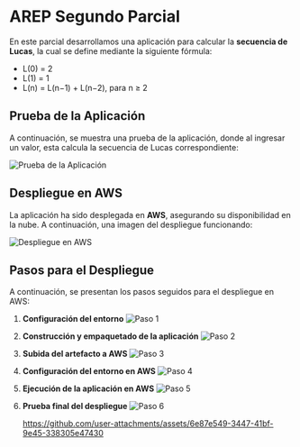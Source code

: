 # AREP Segundo Parcial

En este parcial desarrollamos una aplicación para calcular la **secuencia de Lucas**, la cual se define mediante la siguiente fórmula:

* L(0) = 2
* L(1) = 1
* L(n) = L(n−1) + L(n−2), para n ≥ 2

## Prueba de la Aplicación

A continuación, se muestra una prueba de la aplicación, donde al ingresar un valor, esta calcula la secuencia de Lucas correspondiente:

![Prueba de la Aplicación](https://github.com/user-attachments/assets/38c7dfb3-5075-4fff-8611-2118554d9e4e)

## Despliegue en AWS

La aplicación ha sido desplegada en **AWS**, asegurando su disponibilidad en la nube. A continuación, una imagen del despliegue funcionando:

![Despliegue en AWS](https://github.com/user-attachments/assets/56ce2b56-fe05-43fa-9b1a-d3abad006ffc)

## Pasos para el Despliegue

A continuación, se presentan los pasos seguidos para el despliegue en AWS:

1. **Configuración del entorno**
   ![Paso 1](https://github.com/user-attachments/assets/fef40a62-1b61-4616-a690-594ac6c8e7c6)

2. **Construcción y empaquetado de la aplicación**
   ![Paso 2](https://github.com/user-attachments/assets/21fb55fa-71cc-42dd-84b3-b18450c78e35)

3. **Subida del artefacto a AWS**
   ![Paso 3](https://github.com/user-attachments/assets/f0b17fa7-83ef-46de-95e8-06e1ec52ad1b)

4. **Configuración del entorno en AWS**
   ![Paso 4](https://github.com/user-attachments/assets/91325332-6ff9-4a54-aa31-5516f0b53d04)

5. **Ejecución de la aplicación en AWS**
   ![Paso 5](https://github.com/user-attachments/assets/e5dd113f-cded-4f45-9fae-4ad4fea1bc75)

6. **Prueba final del despliegue**
   ![Paso 6](https://github.com/user-attachments/assets/39276d52-84ac-46ef-98ee-d8ed37e07323)

   https://github.com/user-attachments/assets/6e87e549-3447-41bf-9e45-338305e47430



